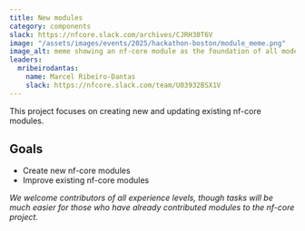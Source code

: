```yaml
---
title: New modules
category: components
slack: https://nfcore.slack.com/archives/CJRH30T6V
image: "/assets/images/events/2025/hackathon-boston/module_meme.png"
image_alt: meme showing an nf-core module as the foundation of all modern digital infrastructure
leaders:
  mribeirodantas:
    name: Marcel Ribeiro-Dantas
    slack: https://nfcore.slack.com/team/U03932BSX1V
---
```


This project focuses on creating new and updating existing nf-core modules.

## Goals

- Create new nf-core modules
- Improve existing nf-core modules

_We welcome contributors of all experience levels, though tasks will be much easier for those who have already contributed modules to the nf-core project._
